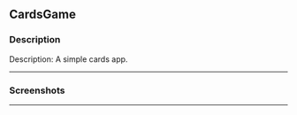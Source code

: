## CardsGame  ##


### Description ###

Description: A simple cards app.
- - - -
### Screenshots ###

- - - -

